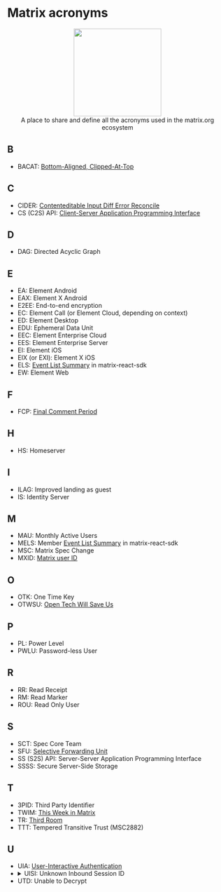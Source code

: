 # Matrix acronyms

<p align="center">
  <img src="https://matrix.org/images/matrix-logo.svg" width="200" />
  <br/>
  A place to share and define all the acronyms used in the matrix.org ecosystem
</p> 

## B

- BACAT: [Bottom-Aligned, Clipped-At-Top](https://github.com/matrix-org/matrix-react-sdk/blob/develop/docs/scrolling.md)

## C

- CIDER: [Contenteditable Input Diff Error Reconcile](https://github.com/matrix-org/matrix-react-sdk/blob/develop/docs/ciderEditor.md)
- CS (C2S) API: [Client-Server Application Programming Interface](https://matrix.org/docs/spec/client_server/latest)

## D

- DAG: Directed Acyclic Graph

## E

- EA: Element Android
- EAX: Element X Android
- E2EE: End-to-end encryption
- EC: Element Call (or Element Cloud, depending on context)
- ED: Element Desktop
- EDU: Ephemeral Data Unit
- EEC: Element Enterprise Cloud
- EES: Element Enterprise Server
- EI: Element iOS
- EIX (or EXI): Element X iOS
- ELS: [Event List Summary](https://github.com/matrix-org/matrix-react-sdk/blob/develop/src/components/views/elements/EventListSummary.tsx) in matrix-react-sdk
- EW: Element Web

## F

- FCP: [Final Comment Period](https://matrix.org/docs/DemystifyingMSCs.pdf)

## H

- HS: Homeserver

## I

- ILAG: Improved landing as guest
- IS: Identity Server

## M

- MAU: Monthly Active Users
- MELS: Member [Event List Summary](https://github.com/matrix-org/matrix-react-sdk/blob/develop/src/components/views/elements/EventListSummary.tsx) in matrix-react-sdk
- MSC: Matrix Spec Change
- MXID: [Matrix user ID](https://spec.matrix.org/v1.4/appendices/#user-identifiers)

## O

- OTK: One Time Key
- OTWSU: [Open Tech Will Save Us](https://matrix.org/open-tech-will-save-us/)

## P

- PL: Power Level
- PWLU: Password-less User

## R

- RR: Read Receipt
- RM: Read Marker
- ROU: Read Only User

## S

- SCT: Spec Core Team
- SFU: [Selective Forwarding Unit](https://webrtcglossary.com/sfu/)
- SS (S2S) API: Server-Server Application Programming Interface
- SSSS: Secure Server-Side Storage

## T

- 3PID: Third Party Identifier
- TWIM: [This Week in Matrix](https://matrix.org/blog/category/this-week-in-matrix)
- TR: [Third Room](https://thirdroom.io/)
- TTT: Tempered Transitive Trust (MSC2882)

## U

- UIA: [User-Interactive Authentication](https://spec.matrix.org/v1.2/client-server-api/#user-interactive-authentication-api)
- <details><summary>UISI: Unknown Inbound Session ID</summary> Old name to refer to `UTD`</details>
- UTD: Unable to Decrypt
